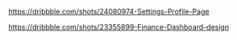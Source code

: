 https://dribbble.com/shots/24080974-Settings-Profile-Page

https://dribbble.com/shots/23355899-Finance-Dashboard-design